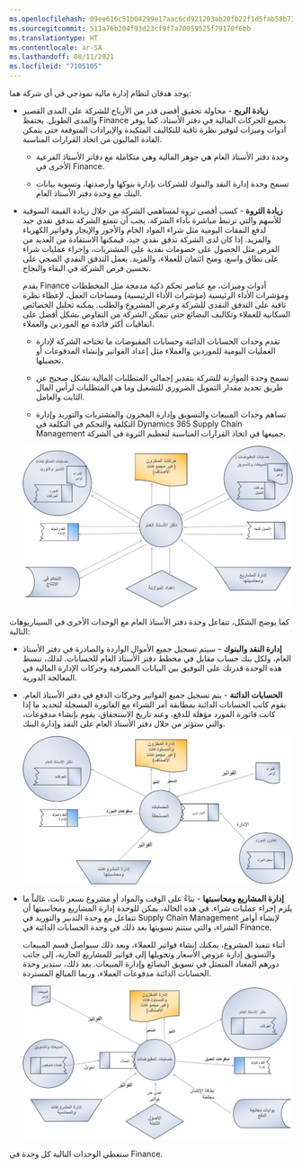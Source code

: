 ```yaml
---
ms.openlocfilehash: 09ee616c51b04299e17aac6cd921203ab20fb22f1d5fab58b739ff03f833139f
ms.sourcegitcommit: 511a76b204f93d23cf9f7a70059525f79170f6bb
ms.translationtype: HT
ms.contentlocale: ar-SA
ms.lasthandoff: 08/11/2021
ms.locfileid: "7105105"
---
```


يوجد هدفان لنظام إدارة مالية نموذجي في أي شركة هما:

-   **زيادة الربح** - محاولة تحقيق أقصى قدر من الأرباح للشركة على المدى القصير والمدى الطويل. يحتفظ Finance بجميع الحركات المالية في دفتر الأستاذ، كما يوفر أدوات وميزات لتوفير نظرة ثاقبة للتكاليف المتكبدة والإيرادات المتوقعة حتى يتمكن القادة الماليون من اتخاذ القرارات المناسبة.

    -   وحدة دفتر الأستاذ العام هي جوهر المالية وهي متكاملة مع دفاتر الأستاذ الفرعية الأخرى في Finance.

    -   تسمح وحدة إدارة النقد والبنوك للشركات بإدارة بنوكها وأرصدتها، وتسوية بيانات البنك مع وحدة دفتر الأستاذ العام.

-   **زيادة الثروة** - كسب أقصى ثروة لمساهمي الشركة من خلال زيادة القيمة السوقية للأسهم والتي ترتبط مباشرة بأداء الشركة.
    يجب أن تتمتع الشركة بتدفق نقدي جيد لدفع النفقات اليومية مثل شراء المواد الخام والأجور والإيجار وفواتير الكهرباء والمزيد. إذا كان لدى الشركة تدفق نقدي جيد، فيمكنها الاستفادة من العديد من الفرص مثل الحصول على خصومات نقدية على المشتريات، وإجراء عمليات شراء على نطاق واسع، ومنح ائتمان للعملاء، والمزيد. يعمل التدفق النقدي الصحي على تحسين فرص الشركة في البقاء والنجاح.

    يقدم Finance أدوات وميزات، مع عناصر تحكم ذكية مدمجة مثل المخططات ومؤشرات الأداء الرئيسية (مؤشرات الأداء الرئيسية) ومساحات العمل، لإعطاء نظرة ثاقبة على التدفق النقدي للشركة وعرض المشروع والطلب. يمكنه تحليل الخصائص السكانية للعملاء وتكاليف البضائع حتى تتمكن الشركة من التفاوض بشكل أفضل على اتفاقيات أكثر فائدة مع الموردين والعملاء.

    -   تقدم وحدات الحسابات الدائنة وحسابات المقبوضات ما تحتاجه الشركة لإدارة العمليات اليومية للموردين والعملاء مثل إعداد الفواتير وإنشاء المدفوعات أو تحصيلها.

    -   تسمح وحدة الموازنة للشركة بتقدير إجمالي المتطلبات المالية بشكل صحيح عن طريق تحديد مقدار التمويل الضروري للتشغيل وما هي المتطلبات لرأس المال الثابت والعامل.

    -   تساهم وحدات المبيعات والتسويق وإدارة المخزون والمشتريات والتوريد وإدارة التكلفة والتحكم في التكلفة في Dynamics 365 Supply Chain Management جميعها في اتخاذ القرارات المناسبة لتعظيم الثروة في الشركة.


    ![رسم تخطيطي لعملية الإدارة المالية الشاملة.](../media/financial-management-overall-process.png)

كما يوضح الشكل، تتفاعل وحدة دفتر الأستاذ العام مع الوحدات الأخرى في السيناريوهات التالية:

-   **إدارة النقد والبنوك** - سيتم تسجيل جميع الأموال الواردة والصادرة في دفتر الأستاذ العام، ولكل بنك حساب مقابل في مخطط دفتر الأستاذ العام للحسابات. لذلك، تبسط هذه الوحدة قدرتك على التوفيق بين البيانات المصرفية وحركات الإدارة المالية في المعالجة الدورية.

-   **الحسابات الدائنة** - يتم تسجيل جميع الفواتير وحركات الدفع في دفتر الأستاذ العام. يقوم كاتب الحسابات الدائنة بمطابقة أمر الشراء مع الفاتورة المسجلة لتحديد ما إذا كانت فاتورة المورد مؤهلة للدفع، وعند تاريخ الاستحقاق، يقوم بإنشاء مدفوعات، والتي ستؤثر من خلال دفتر الأستاذ العام على النقد وإدارة البنك.

    ![الرسم التخطيطي لتكامل الحسابات الدائنة.](../media/accounts-payable-integration.png)

-   **إدارة المشاريع ومحاسبتها** - بناءً على الوقت والمواد أو مشروع بسعر ثابت، غالباً ما يلزم إجراء عمليات شراء. في هذه الحالة، يمكن للوحدة إدارة المشاريع ومحاسبتها أن تتفاعل مع وحدة التدبير والتوريد في Supply Chain Management لإنشاء أوامر الشراء، والتي ستتم تسويتها بعد ذلك في وحدة الحسابات الدائنة في Finance.

    أثناء تنفيذ المشروع، يمكنك إنشاء فواتير للعملاء، وبعد ذلك سيواصل قسم المبيعات والتسويق إدارة عروض الأسعار وتحويلها إلى فواتير للمشاريع الجارية، إلى جانب دورهم المعتاد المتمثل في تسويق البضائع وإدارة المبيعات. بعد ذلك، ستدير وحدة الحسابات الدائنة مدفوعات العملاء، وربما المبالغ المستردة.

    ![الرسم التخطيطي لتكامل حسابات المقبوضات.](../media/accounts-receivable-integration-2.png)

ستغطي الوحدات التالية كل وحدة في Finance.
